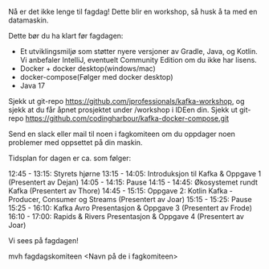 Nå er det ikke lenge til fagdag! Dette blir en workshop, så husk å ta med en datamaskin.

Dette bør du ha klart før fagdagen:

- Et utviklingsmiljø som støtter nyere versjoner av Gradle, Java, og Kotlin. Vi anbefaler IntelliJ, eventuelt Community Edition om du ikke har lisens.
- Docker + docker desktop(windows/mac)
- docker-compose(Følger med docker desktop)
- Java 17

Sjekk ut git-repo https://github.com/jprofessionals/kafka-workshop, og sjekk at du får åpnet prosjektet under /workshop i IDEen din.
Sjekk ut git-repo https://github.com/codingharbour/kafka-docker-compose.git

Send en slack eller mail til noen i fagkomiteen om du oppdager noen problemer med oppsettet på din maskin.

Tidsplan for dagen er ca. som følger:

12:45 - 13:15: Styrets hjørne
13:15 - 14:05: Introduksjon til Kafka & Oppgave 1 (Presentert av Dejan)
14:05 - 14:15: Pause
14:15 - 14:45: Økosystemet rundt Kafka (Presentert av Thore)
14:45 - 15:15: Oppgave 2: Kotlin Kafka - Producer, Consumer og Streams (Presentert av Joar)
15:15 - 15:25: Pause
15:25 - 16:10: Kafka Avro Presentasjon & Oppgave 3 (Presentert av Frode)
16:10 - 17:00: Rapids & Rivers Presentasjon & Oppgave 4 (Presentert av Joar)

Vi sees på fagdagen!

mvh fagdagskomiteen
<Navn på de i fagkomiteen>
